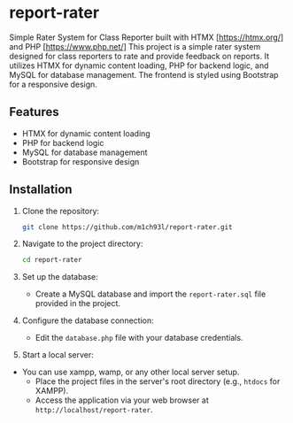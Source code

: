 # report-rater
 Simple Rater System for Class Reporter built with HTMX [https://htmx.org/] and PHP [https://www.php.net/]
This project is a simple rater system designed for class reporters to rate and provide feedback on reports. It utilizes HTMX for dynamic content loading, PHP for backend logic, and MySQL for database management. The frontend is styled using Bootstrap for a responsive design.

## Features
- HTMX for dynamic content loading
- PHP for backend logic
- MySQL for database management
- Bootstrap for responsive design

## Installation
1. Clone the repository:
   ```bash
   git clone https://github.com/m1ch93l/report-rater.git
   ```
2. Navigate to the project directory:
   ```bash
   cd report-rater
   ```
3. Set up the database:
   - Create a MySQL database and import the `report-rater.sql` file provided in the project.
4. Configure the database connection:
   - Edit the `database.php` file with your database credentials.

5. Start a local server:
- You can use xampp, wamp, or any other local server setup.
   - Place the project files in the server's root directory (e.g., `htdocs` for XAMPP).
   - Access the application via your web browser at `http://localhost/report-rater`.